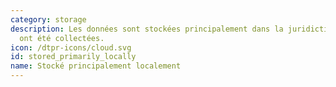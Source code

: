 ```yaml
---
category: storage
description: Les données sont stockées principalement dans la juridiction où elles
  ont été collectées.
icon: /dtpr-icons/cloud.svg
id: stored_primarily_locally
name: Stocké principalement localement
---
```

